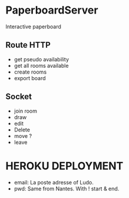 # PaperboardServer
Interactive paperboard

## Route HTTP
- get pseudo availability
- get all rooms available
- create rooms
- export board

## Socket
- join room
- draw
- edit
- Delete
- move ?
- leave

# HEROKU DEPLOYMENT

- email: La poste adresse of Ludo.
- pwd: Same from Nantes. With ! start & end.
